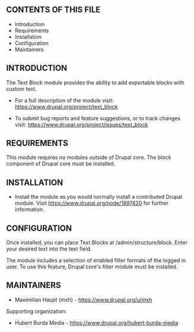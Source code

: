 CONTENTS OF THIS FILE
---------------------

 * Introduction
 * Requirements
 * Installation
 * Configuration
 * Maintainers

INTRODUCTION
------------

The Text Block module provides the ability to add
exportable blocks with custom text.

 * For a full description of the module visit:
   https://www.drupal.org/project/text_block

 * To submit bug reports and feature suggestions, or to track changes visit:
   https://www.drupal.org/project/issues/text_block

REQUIREMENTS
------------

This module requires no modules outside of Drupal core.
The block component of Drupal core must be installed.

INSTALLATION
------------

 * Install the module as you would normally install a contributed
   Drupal module. Visit https://www.drupal.org/node/1897420 for further
   information.

CONFIGURATION
-------------

Once installed, you can place Text Blocks at /admin/structure/block.
Enter your desired text into the text field.

The module includes a selection of enabled filter formats of the
logged in user. To use this feature, Drupal core's filter
module must be installed.

MAINTAINERS
-----------

 * Maximilian Haupt (mxh) - https://www.drupal.org/u/mxh

Supporting organization:

 * Hubert Burda Media - https://www.drupal.org/hubert-burda-media
